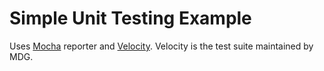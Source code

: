 # Simple Unit Testing Example

Uses [Mocha](https://atmospherejs.com/mike/mocha) reporter and 
[Velocity](http://velocity.meteor.com/). Velocity is the test suite
maintained by MDG. 
